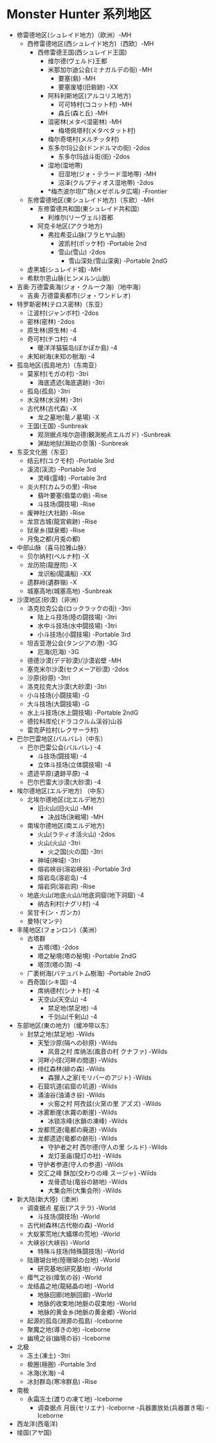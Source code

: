 # Monster Hunter 系列地区
- 修雷德地区(シュレイド地方)（欧洲）-MH
  - 西修雷德地区(西シュレイド地方)（西欧）-MH
    - 西修雷德王国(西シュレイド王国) 
      - 维尔德(ヴェルド)王都
      - 米那加尔迪公会(ミナガルデの街) -MH
        - 要塞(砦) -MH
        - 要塞废墟(旧砦跡) -XX
      - 阿科利斯地区(アルコリス地方)
        - 可可特村(ココット村) -MH
        - 森丘(森と丘) -MH
      - 湿密林(メタペ湿密林) -MH
        - 梅塔佩塔村(メタペタット村)
      - 梅尔奇塔村(メルチッタ村)
      - 东多尔玛公会(ドンドルマの街) -2dos
        - 东多尔玛战斗街(街) -2dos
      - 湿地(湿地帯)
        - 旧湿地(ジォ・テラード湿地帯) -MH
        - 沼泽(クルプティオス湿地帯) -2dos
      - *梅杰波尔坦广场(メゼポルタ広場) -Frontier
  - 东修雷德地区(東シュレイド地方)（东欧）-MH
    - 东修雷德共和国(東シュレイド共和国） 
      - 利维尔(リーヴェル)首都
    - 阿克卡地区(アクラ地方)
      - 弗拉希亚山脉(フラヒヤ山脈)
        - 波凯村(ポッケ村) -Portable 2nd
        - 雪山(雪山) -2dos
          - 雪山深处(雪山深奥) -Portable 2ndG
  - 虚黑城(シュレイド城) -MH
  - 希默尔恩山脉(ヒンメルン山脈)
- 吉奥·万德雷奥海(ジォ・クルーク海)（地中海）
  - 吉奥·万德雷奥都市(ジォ・ワンドレオ)
- 特罗斯密林(テロス密林)（东亚）
    - 江波村(ジャンボ村) -2dos
    - 密林(密林) -2dos
    - 原生林(原生林) -4
    - 奇可村(チコ村) -4
      - 暖洋洋猫猫岛(ぽかぽか島) -4
    - 未知树海(未知の樹海) -4
- 孤岛地区(孤島地方)（东南亚）
    - 莫家村(モガの村) -3tri
      - 海底遗迹(海底遺跡) -3tri
    - 孤岛(孤島) -3tri
    - 水没林(水没林) -3tri
    - 古代林(古代森) -X
      - 龙之墓地(竜ノ墓場) -X
    - 王国(王国) -Sunbreak
      - 观测据点埃尔迦德(観測拠点エルガド) -Sunbreak
      - 渊劫地狱(淵劫の奈落) -Sunbreak
- 东亚文化圈（东亚）
    - 结云村(ユクモ村) -Portable 3rd
    - 溪流(渓流) -Portable 3rd
      - 灵峰(霊峰) -Portable 3rd
    - 炎火村(カムラの里) -Rise
      - 翡叶要塞(翡葉の砦) -Rise
      - 斗技场(闘技場) -Rise
    - 废神社(大社跡) -Rise
    - 龙宫古城(龍宮砦跡) -Rise
    - 狱泉乡(獄泉鄉) -Rise
    - 月兔之都(月兎の都) 
- 中部山脉（喜马拉雅山脉）
    - 贝尔纳村(ベルナ村) -X
    - 龙历院(龍歴院) -X
      - 龙识船(龍識船) -XX
    - 遗群岭(遺群嶺) -X
    - 城塞高地(城塞高地) -Sunbreak
- 沙漠地区(砂漠)（非洲）
    - 洛克拉克公会(ロックラックの街) -3tri
      - 陆上斗技场(陸の闘技場) -3tri
      - 水中斗技场(水中闘技場) -3tri
      - 小斗技场(小闘技場) -Portable 3rd
    - 坦吉亚港公会(タンジアの港) -3G
      - 厄海(厄海) -3G
    - 德德沙漠(デデ砂漠)/沙漠岩壁 -MH
    - 塞克米尔沙漠(セクメーア砂漠) -2dos
    - 沙原(砂原) -3tri
    - 洛克拉克大沙漠(大砂漠) -3tri
    - 小斗技场(小闘技場) -G
    - 大斗技场(大闘技場) -G
    - 水上斗技场(水上闘技場) -Portable 2ndG
    - 德拉科库伦(ドラコクルム渓谷)山谷
    - 雷克萨拉村(レクサーラ村)
- 巴尔巴雷地区(バルバレ)（中东）
    - 巴尔巴雷公会(バルバレ) -4
      - 斗技场(闘技場) -4
      - 立体斗技场(立体闘技場) -4
    - 遗迹平原(遺跡平原) -4
    - 巴尔巴雷大沙漠(大砂漠) -4
- 埃尔德地区(エルデ地方) （中东）
    - 北埃尔德地区(北エルデ地方)
      - 旧火山(旧火山) -MH
        - 决战场(決戦場) -MH
    - 南埃尔德地区(南エルデ地方)
      - 火山(ラティオ活火山) -2dos
      - 火山(火山) -3tri
        - 火之国(火の国) -3tri
      - 神域(神域) -3tri
      - 熔岩峡谷(溶岩峡谷) -Portable 3rd
      - 熔岩岛(溶岩岛) -4
      - 熔岩洞(溶岩洞) -Rise
    - 地底火山(地底火山)/地底洞窟(地下洞窟) -4
      - 纳古利村(ナグリ村) -4
    - 吴甘卡(ン・ガンカ)
    - 曼特(マンテ)
- 丰隆地区(フォンロン)（美洲）
    - 古塔群
      - 古塔(塔) -2dos
      - 塔之秘境(塔の秘境) -Portable 2ndG
      - 塔顶(塔の頂) -4
    - 广袤树海(バテュバトム樹海) -Portable 2ndG
    - 西奇国(シキ国) -4
      - 席纳德村(シナト村) -4
      - 天空山(天空山) -4
        - 禁足地(禁足地) -4
        - 千剑山(千剣山) -4
- 东部地区(東の地方)（缓冲带以东）
    - 封禁之地(禁足地) -Wilds
      - 天堑沙原(隔への砂原) -Wilds
        - 风音之村 库纳法(風音の村 クナファ) -Wilds
      - 河畔小径(河畔の間道) -Wilds
      - 绯红森林(緋の森) -Wilds
        - 森狸人之家(モリバーのアジト) -Wilds
      - 石窟坑道(岩窟の坑道) -Wilds
      - 涌油谷(油涌き谷) -Wilds
        - 火窑之村 阿孜兹(火窯の里 アズズ) -Wilds
      - 冰雾断崖(氷霧の断崖) -Wilds
        - 冰锁冻峰(氷鎖の凍峰) -Wilds
      - 龙都荒道(竜都の廃道) -Wilds
      - 龙都遗迹(竜都の跡形) -Wilds
        - 守护者之村 西尔德(守人の里 シルド) -Wilds
        - 龙灯圣庙(龍灯の社) -Wilds
      - 守护者参道(守人の参道) -Wilds
      - 交汇之峰 酥加(交わりの峰 スージャ) -Wilds
        - 龙骨遗址(竜谷の跡地) -Wilds
        - 大集会所(大集会所) -Wilds
- 新大陆(新大陸)（澳洲）
    - 调查据点 星辰(アステラ) -World
      - 斗技场(闘技场) -World
    - 古代树森林(古代樹の森) -World
    - 大蚁冢荒地(大蟻塚の荒地) -World
    - 大峡谷(大峡谷) -World
      - 特殊斗技场(特殊闘技场) -World
    - 陆珊瑚台地(陸珊瑚の台地) -World
      - 研究基地(研究基地) -World
    - 瘴气之谷(瘴気の谷) -World
    - 龙结晶之地(龍結晶の地) -World
      - 地脉回廊(地脈回廊) -World
      - 地脉的收束地(地脈の収束地) -World
      - 地脉的黄金乡(地脈の黄金郷) -World
    - 起源的孤岛(淵源の孤島) -Iceborne
    - 聚魔之地(導きの地) -Iceborne
    - 幽境之谷(幽境の谷) -Iceborne
- 北极
    - 冻土(凍土) -3tri
    - 极圈(極圏) -Portable 3rd
    - 冰海(氷海) -4
    - 冰封群岛(寒冷群島) -Rise
- 南极
    - 永霜冻土(渡りの凍て地) -Iceborne
      - 调查据点 月辰(セリエナ) -Iceborne
        -兵器置放处(兵器置き場) -Iceborne
- 西龙洋(西竜洋)
- 绫国(アヤ国)
